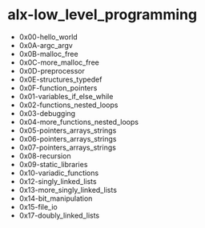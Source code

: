 # alx-low_level_programming

- 0x00-hello_world
- 0x0A-argc_argv
- 0x0B-malloc_free
- 0x0C-more_malloc_free
- 0x0D-preprocessor
- 0x0E-structures_typedef
- 0x0F-function_pointers
- 0x01-variables_if_else_while
- 0x02-functions_nested_loops
- 0x03-debugging
- 0x04-more_functions_nested_loops
- 0x05-pointers_arrays_strings
- 0x06-pointers_arrays_strings
- 0x07-pointers_arrays_strings
- 0x08-recursion
- 0x09-static_libraries
- 0x10-variadic_functions
- 0x12-singly_linked_lists
- 0x13-more_singly_linked_lists
- 0x14-bit_manipulation
- 0x15-file_io
- 0x17-doubly_linked_lists

